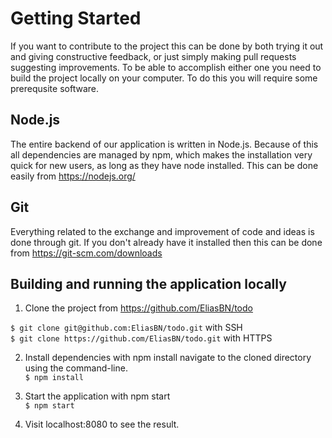# Getting Started

If you want to contribute to the project this can be done by both trying it out and giving constructive feedback, or just simply making pull requests suggesting improvements. To be able to accomplish either one you need to build the project locally on your computer. To do this you will require some prerequsite software. 

## Node.js

The entire backend of our application is written in Node.js. Because of this all dependencies are managed by npm, which makes the installation very quick for new users, as long as they have node installed. This can be done easily from https://nodejs.org/

## Git

Everything related to the exchange and improvement of code and ideas is done through git. If you don't already have it installed then this can be done from https://git-scm.com/downloads

## Building and running the application locally
1. Clone the project from https://github.com/EliasBN/todo
	
`$ git clone git@github.com:EliasBN/todo.git` with SSH  
`$ git clone https://github.com/EliasBN/todo.git` with HTTPS  

2. Install dependencies with npm install
navigate to the cloned directory using the command-line.  
`$ npm install`

3. Start the application with npm start  
`$ npm start`

4. Visit localhost:8080 to see the result. 
